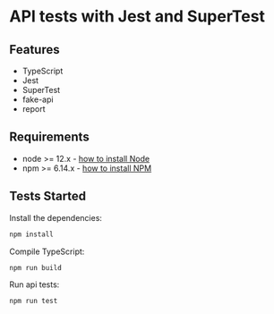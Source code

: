 # API tests with Jest and SuperTest

## Features

-   TypeScript
-   Jest
-   SuperTest
-   fake-api
-   report

## Requirements

-   node >= 12.x - [how to install Node](https://nodejs.org/en/download/)
-   npm >= 6.14.x - [how to install NPM](https://www.npmjs.com/get-npm)

## Tests Started

Install the dependencies:

```bash
npm install
```

Compile TypeScript:

```bash
npm run build
```

Run api tests:

```bash
npm run test